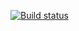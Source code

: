 [![Build status](https://ci.appveyor.com/api/projects/status/8wkshris871t8h5c?svg=true)](https://ci.appveyor.com/project/VeraOm/aqa-2-3-patterns)